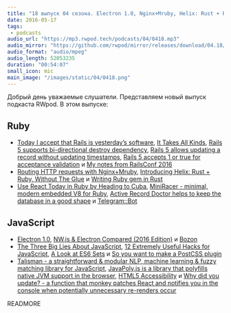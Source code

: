```yaml
---
title: "18 выпуск 04 сезона. Electron 1.0, Nginx+Mruby, Helix: Rust + Ruby, NW.js & Electron Compared, Talisman и прочее"
date: 2016-05-17
tags:
 - podcasts
audio_url: "https://mp3.rwpod.tech/podcasts/04/0418.mp3"
audio_mirror: "https://github.com/rwpod/mirror/releases/download/04.18/0418.mp3"
audio_format: "audio/mpeg"
audio_length: 52053235
duration: "00:54:07"
small_icon: mic
main_image: "/images/static/04/0418.png"
---
```


Добрый день уважаемые слушатели. Представляем новый выпуск подкаста RWpod. В этом выпуске:

## Ruby

 - [Today I accept that Rails is yesterday’s software](https://medium.com/@deathdisco/today-i-accept-that-rails-is-yesterday-s-software-b5af35c9af39), [It Takes All Kinds](http://www.codethinked.com/it-takes-all-kinds), [Rails 5 supports bi-directional destroy dependency](http://blog.bigbinary.com/2016/05/12/Rails-5-supports-bi-directional-destroy-dependency.html), [Rails 5 allows updating a record without updating timestamps](http://blog.bigbinary.com/2016/05/09/rails-5-allows-updating-without-updating-timestamps.html), [Rails 5 accepts 1 or true for acceptance validation](http://blog.bigbinary.com/2016/05/13/rails-5-accepts-1-or-true-for-acceptance-validation.html) и [My notes from RailsConf 2016](http://blog.iempire.ru/2016/05/09/railsconf-2016/)
 - [Routing HTTP requests with Nginx+Mruby](http://hokstadconsulting.com/nginx/mruby-virtualhosts), [Introducing Helix: Rust + Ruby, Without The Glue](http://blog.skylight.io/introducing-helix/) и [Writing Ruby gem in Rust](http://undefined-reference.org/2016/05/14/writing-rubygem-in-rust.html)
 - [Use React Today in Ruby by Heading to Cuba](http://www.sitepoint.com/use-react-today-in-ruby-by-heading-to-cuba/), [MiniRacer - minimal, modern embedded V8 for Ruby](https://github.com/discourse/mini_racer), [Active Record Doctor helps to keep the database in a good shape](https://github.com/gregnavis/active_record_doctor) и [Telegram::Bot](https://github.com/telegram-bot-rb/telegram-bot)

## JavaScript

 - [Electron 1.0](http://electron.atom.io/blog/2016/05/11/electron-1-0), [NW.js & Electron Compared (2016 Edition)](http://tangiblejs.com/posts/nw-js-and-electron-compared-2016-edition) и [Bozon](https://github.com/railsware/bozon)
 - [The Three Big Lies About JavaScript](https://medium.com/javascript-non-grata/the-three-big-lies-about-javascript-e227cabe3beb), [12 Extremely Useful Hacks for JavaScript](https://blog.jscrambler.com/12-extremely-useful-hacks-for-javascript/), [A Look at ES6 Sets](http://www.barbarianmeetscoding.com/blog/2016/05/12/a-look-at-es6-sets/) и [So you want to make a PostCSS plugin](https://css-tricks.com/want-make-postcss-plugin/)
 - [Talisman - a straightforward & modular NLP, machine learning & fuzzy matching library for JavaScript](https://yomguithereal.github.io/talisman/), [JavaPoly.js is a library that polyfills native JVM support in the browser](https://www.javapoly.com/), [HTML5 Accessibility](http://stevefaulkner.github.io/HTML5accessibility/) и [Why did you update? - a function that monkey patches React and notifies you in the console when potentially unnecessary re-renders occur](https://github.com/garbles/why-did-you-update)


READMORE
